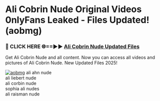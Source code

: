 # Ali Cobrin Nude Original Videos 0nlyFans Leaked - Files Updated! (aobmg)

<h3>🔴 CLICK HERE 🌐==►► <a href="https://tinyurl.com/5h6xmrr3" rel="nofollow">Ali Cobrin Nude Updated Files</a></h3>

Get Ali Cobrin Nude and all content. Now you can access all videos and pictures of Ali Cobrin Nude. New Updated Files 2025!

[![aobmg](https://i.imgur.com/KVD873Z.gif)](https://tinyurl.com/5h6xmrr3)
ali ahn nude<br>
ali liebert nude<br>
ali corbin nude<br>
sophia ali nudes<br>
ali raisman nude